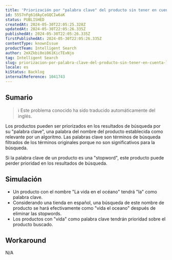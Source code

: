 ```yaml
---
title: 'Priorización por "palabra clave" del producto sin tener en cuenta las "stopwords'
id: 55S7nFg61dAyCeGQCIw6aK
status: PUBLISHED
createdAt: 2024-05-30T22:05:25.328Z
updatedAt: 2024-05-30T22:05:26.335Z
publishedAt: 2024-05-30T22:05:26.335Z
firstPublishedAt: 2024-05-30T22:05:26.335Z
contentType: knownIssue
productTeam: Intelligent Search
author: 2mXZkbi0oi061KicTExNjo
tag: Intelligent Search
slug: priorizacion-por-palabra-clave-del-producto-sin-tener-en-cuenta-las-stopwords
locale: es
kiStatus: Backlog
internalReference: 1041743
---
```


## Sumario

>ℹ️ Este problema conocido ha sido traducido automáticamente del inglés.


Los productos pueden ser priorizados en los resultados de búsqueda por su "palabra clave", una palabra del nombre del producto establecida como relevante por un algoritmo. Las palabras clave son términos de búsqueda filtrados de los términos originales porque no son significativos para la búsqueda.

Si la palabra clave de un producto es una "stopword", este producto puede perder prioridad en los resultados de búsqueda.


##

## Simulación



- Un producto con el nombre "La vida en el océano" tendrá "la" como palabra clave.
- Considerando una tienda en español, una búsqueda de este nombre de producto se hará efectivamente como "vida el oceano" después de eliminar las stopwords.
- Los productos con "vida" como palabra clave tendrán prioridad sobre el producto buscado.


##

## Workaround


N/A


